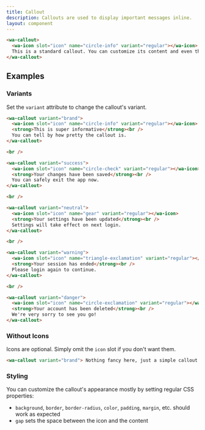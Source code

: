 ```yaml
---
title: Callout
description: Callouts are used to display important messages inline.
layout: component
---
```


```html {.example}
<wa-callout>
  <wa-icon slot="icon" name="circle-info" variant="regular"></wa-icon>
  This is a standard callout. You can customize its content and even the icon.
</wa-callout>
```

## Examples

### Variants

Set the `variant` attribute to change the callout's variant.

```html {.example}
<wa-callout variant="brand">
  <wa-icon slot="icon" name="circle-info" variant="regular"></wa-icon>
  <strong>This is super informative</strong><br />
  You can tell by how pretty the callout is.
</wa-callout>

<br />

<wa-callout variant="success">
  <wa-icon slot="icon" name="circle-check" variant="regular"></wa-icon>
  <strong>Your changes have been saved</strong><br />
  You can safely exit the app now.
</wa-callout>

<br />

<wa-callout variant="neutral">
  <wa-icon slot="icon" name="gear" variant="regular"></wa-icon>
  <strong>Your settings have been updated</strong><br />
  Settings will take effect on next login.
</wa-callout>

<br />

<wa-callout variant="warning">
  <wa-icon slot="icon" name="triangle-exclamation" variant="regular"></wa-icon>
  <strong>Your session has ended</strong><br />
  Please login again to continue.
</wa-callout>

<br />

<wa-callout variant="danger">
  <wa-icon slot="icon" name="circle-exclamation" variant="regular"></wa-icon>
  <strong>Your account has been deleted</strong><br />
  We're very sorry to see you go!
</wa-callout>
```

### Without Icons

Icons are optional. Simply omit the `icon` slot if you don't want them.

```html {.example}
<wa-callout variant="brand"> Nothing fancy here, just a simple callout. </wa-callout>
```

### Styling

You can customize the callout's appearance mostly by setting regular CSS properties:
- `background`, `border`, `border-radius`, `color`, `padding`, `margin`, etc. should work as expected
- `gap` sets the space between the icon and the content
